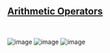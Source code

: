 
## [Arithmetic Operators](https://www.hackerrank.com/challenges/python-arithmetic-operators/problem)

<br>

![image](https://user-images.githubusercontent.com/42428487/104319750-a6c45380-5524-11eb-89b6-24cf59721de4.png)
![image](https://user-images.githubusercontent.com/42428487/104320152-4d105900-5525-11eb-873b-89a82e37a674.png)
![image](https://user-images.githubusercontent.com/42428487/104320170-55689400-5525-11eb-85d4-d2d74e1b27e4.png)
